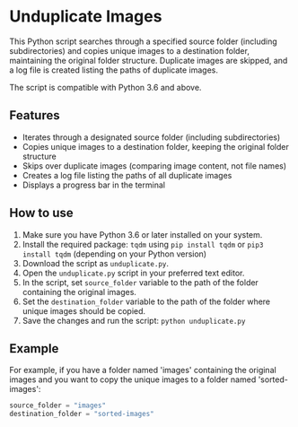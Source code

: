 # Unduplicate Images

This Python script searches through a specified source folder (including subdirectories) and copies unique images to a destination folder, maintaining the original folder structure. Duplicate images are skipped, and a log file is created listing the paths of duplicate images.

The script is compatible with Python 3.6 and above.

## Features

- Iterates through a designated source folder (including subdirectories)
- Copies unique images to a destination folder, keeping the original folder structure
- Skips over duplicate images (comparing image content, not file names)
- Creates a log file listing the paths of all duplicate images
- Displays a progress bar in the terminal

## How to use

1. Make sure you have Python 3.6 or later installed on your system.
2. Install the required package: `tqdm` using `pip install tqdm` or `pip3 install tqdm` (depending on your Python version)
3. Download the script as `unduplicate.py`.
4. Open the `unduplicate.py` script in your preferred text editor.
5. In the script, set `source_folder` variable to the path of the folder containing the original images.
6. Set the `destination_folder` variable to the path of the folder where unique images should be copied.
7. Save the changes and run the script: `python unduplicate.py`

## Example

For example, if you have a folder named 'images' containing the original images and you want to copy the unique images to a folder named 'sorted-images':

```python
source_folder = "images"
destination_folder = "sorted-images"